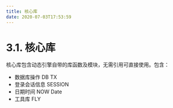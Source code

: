 ```yaml
---
title: 核心库
date: 2020-07-03T17:53:59
---
```


# 3.1. 核心库

核心库包含动态引擎自带的库函数及模块，无需引用可直接使用。包含：

* 数据库操作 DB TX
* 登录会话信息 SESSION
* 日期时间 NOW Date
* 工具库 FLY
